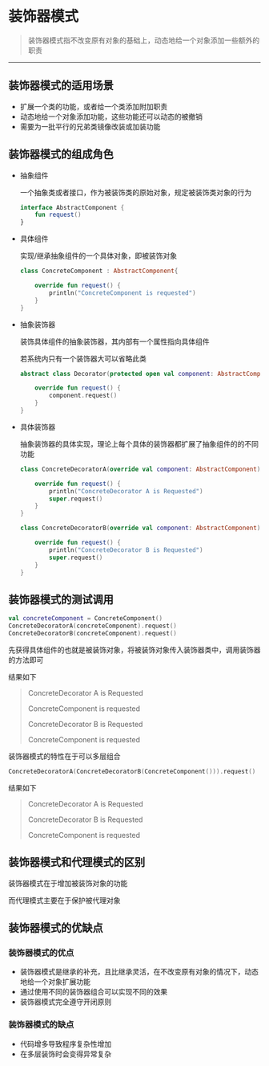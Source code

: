 # 装饰器模式

> 装饰器模式指不改变原有对象的基础上，动态地给一个对象添加一些额外的职责

***

## 装饰器模式的适用场景

+ 扩展一个类的功能，或者给一个类添加附加职责
+ 动态地给一个对象添加功能，这些功能还可以动态的被撤销
+ 需要为一批平行的兄弟类镜像改装或加装功能



## 装饰器模式的组成角色

+ 抽象组件

  一个抽象类或者接口，作为被装饰类的原始对象，规定被装饰类对象的行为

  ```kotlin
  interface AbstractComponent {
      fun request()
  }
  ```

+ 具体组件

  实现/继承抽象组件的一个具体对象，即被装饰对象

  ```kotlin
  class ConcreteComponent : AbstractComponent{
  
      override fun request() {
          println("ConcreteComponent is requested")
      }
  }
  ```

+ 抽象装饰器

  装饰具体组件的抽象装饰器，其内部有一个属性指向具体组件

  若系统内只有一个装饰器大可以省略此类

  ```kotlin
  abstract class Decorator(protected open val component: AbstractComponent) : AbstractComponent {
  
      override fun request() {
          component.request()
      }
  }
  ```

+ 具体装饰器

  抽象装饰器的具体实现，理论上每个具体的装饰器都扩展了抽象组件的的不同功能

  ```kotlin
  class ConcreteDecoratorA(override val component: AbstractComponent) : Decorator(component) {
  
      override fun request() {
          println("ConcreteDecorator A is Requested")
          super.request()
      }
  }
  
  class ConcreteDecoratorB(override val component: AbstractComponent) : Decorator(component) {
  
      override fun request() {
          println("ConcreteDecorator B is Requested")
          super.request()
      }
  }
  ```

  

## 装饰器模式的测试调用

```kotlin
val concreteComponent = ConcreteComponent()
ConcreteDecoratorA(concreteComponent).request()
ConcreteDecoratorB(concreteComponent).request()
```

先获得具体组件的也就是被装饰对象，将被装饰对象传入装饰器类中，调用装饰器的方法即可

结果如下

>ConcreteDecorator A is Requested
>
>ConcreteComponent is requested
>
>ConcreteDecorator B is Requested
>
>ConcreteComponent is requested



装饰器模式的特性在于可以多层组合

```kotlin
ConcreteDecoratorA(ConcreteDecoratorB(ConcreteComponent())).request()
```

结果如下

> ConcreteDecorator A is Requested
>
> ConcreteDecorator B is Requested
>
> ConcreteComponent is requested



## 装饰器模式和代理模式的区别

装饰器模式在于增加被装饰对象的功能

而代理模式主要在于保护被代理对象



## 装饰器模式的优缺点

### 装饰器模式的优点

+ 装饰器模式是继承的补充，且比继承灵活，在不改变原有对象的情况下，动态地给一个对象扩展功能
+ 通过使用不同的装饰器组合可以实现不同的效果
+ 装饰器模式完全遵守开闭原则



### 装饰器模式的缺点

+ 代码增多导致程序复杂性增加
+ 在多层装饰时会变得异常复杂